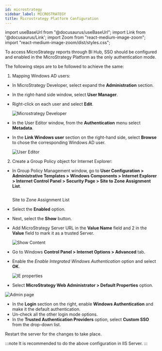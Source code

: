 ```yaml
---
id: microstrategy
sidebar_label: MICROSTRATEGY
title: Microstrategy Platform Configuration
---
```


import useBaseUrl from "@docusaurus/useBaseUrl";
import Link from '@docusaurus/Link';
import Zoom from "react-medium-image-zoom";
import "react-medium-image-zoom/dist/styles.css";

To access MicroStrategy reports through BI Hub, SSO should be configured and enabled in the MicroStrategy Platform as the only authentication mode.

The following steps are to be followed to achieve the same:

1. Mapping Windows AD users:

* In MicroStrategy Developer, select expand the **Administration** section.
* In the right-hand side window, select **User Manager**.
* Right-click on each user and select **Edit**.

  <div class="center">
    <Zoom>
      <img alt="Microstrategy Developer" src={useBaseUrl('/doc-images/microstrategy/microstrategy-developer.png')}/>
    </Zoom>
  </div>

* In the User Editor window, from the **Authentication** menu select **Metadata**.
* In the **Link Windows user** section on the right-hand side, select **Browse** to chose the corresponding Windows AD user.

  <div class="center">
    <Zoom>
      <img alt="User Editor" src={useBaseUrl('/doc-images/microstrategy/user-editor.png')}/>
    </Zoom>
  </div>

2. Create a Group Policy object for Internet Explorer:
  
* In Group Policy Management window, go to **User Configuration > Administrative Templates > Windows Components > Internet Explorer > Internet Control Panel > Security Page > Site to Zone Assignment List**.
  
  <div class="center">
    <Zoom>
      <img alt="" src={useBaseUrl('/doc-images/microstrategy/site-zone-assign.png')}/>
    </Zoom>
  	<p>Site to Zone Assignment List</p>
  </div>

* Select the **Enabled** option.
* Next, select the **Show** button.
* Add MicroStrategy Server URL in the **Value Name** field and 2 in the **Value** field to mark it as a trusted Server.

  <div class="center">
    <Zoom>
      <img alt="Show Content" src={useBaseUrl('/doc-images/microstrategy/show-content.png')}/>
    </Zoom>
  </ div>

* Go to Windows **Control Panel > Internet Options > Advanced** tab.
* Enable the *Enable Integrated Windows Authentication* option and select **OK**.

  <div class="center">
    <Zoom>
      <img alt="IE properties" src={useBaseUrl('/doc-images/microstrategy/internet-properties.png')}/>
    </Zoom>
  </div>

* Select **MicroStrategy Web Administrator > Default Properties** option.

<div class="center">
  <Zoom>
<img alt="Admin page" src={useBaseUrl('/doc-images/microstrategy/admin-page.png')}/>
  </Zoom>
</ div>

* In the **Login** section on the right, enable **Windows Authentication** and make it the default authentication.
* Un-check all the other login mode options.
* In the **Trusted Authentication Providers** option, select **Custom SSO** from the drop-down list.

Restart the server for the changes to take place.

:::note
It is recommended to do the above configuration in IIS Server.
:::
